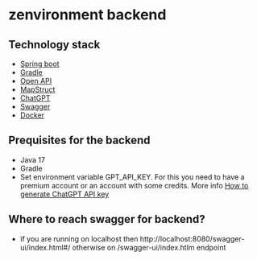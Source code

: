 # zenvironment backend

## Technology stack
* [Spring boot](images/springboot.png "Spring boot")
* [Gradle](images/springboot.png "Gradle")
* [Open API](images/springboot.png "Open API")
* [MapStruct](images/springboot.png "MapStruct")
* [ChatGPT](images/springboot.png "ChatGPT")
* [Swagger](images/springboot.png "Swagger")
* [Docker](images/springboot.png "Docker")

## Prequisites for the backend

- Java 17
- Gradle
- Set environment variable GPT_API_KEY. For this you need to have a premium account or an account with some credits. More info
[How to generate ChatGPT API key](https://medium.com/@pawan329/how-to-generate-chat-gpt-api-key-daace2acc032)

## Where to reach swagger for backend?
- if you are running on localhost then http://localhost:8080/swagger-ui/index.html#/ otherwise on /swagger-ui/index.htlm endpoint



